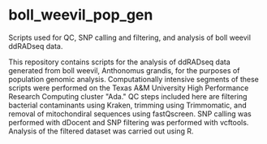 # boll_weevil_pop_gen
Scripts used for QC, SNP calling and filtering, and analysis of boll weevil ddRADseq data.

This repository contains scripts for the analysis of ddRADseq data generated from boll weevil, Anthonomus grandis, for the purposes of population genomic analysis. Computationally intensive segments of these scripts were performed on the Texas A&M University High Performance Research Computing cluster "Ada." QC steps included here are filtering bacterial contaminants using Kraken, trimming using Trimmomatic, and removal of mitochondiral sequences using fastQscreen. SNP calling was performed with dDocent and SNP filtering was performed with vcftools. Analysis of the filtered dataset was carried out using R.
